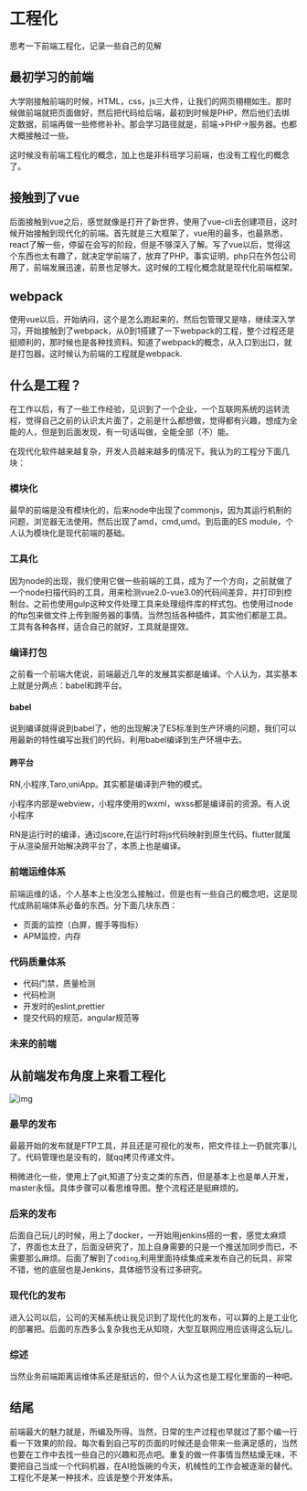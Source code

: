 # 工程化

思考一下前端工程化，记录一些自己的见解

## 最初学习的前端

大学刚接触前端的时候，HTML，css，js三大件，让我们的网页栩栩如生。那时候做前端就把页面做好，然后把代码给后端，最初到时候是PHP，然后他们去绑定数据，前端再做一些修修补补。那会学习路径就是，前端->PHP->服务器。也都大概接触过一些。

这时候没有前端工程化的概念，加上也是非科班学习前端，也没有工程化的概念了。

## 接触到了vue

后面接触到vue之后，感觉就像是打开了新世界，使用了vue-cli去创建项目，这时候开始接触到现代化的前端。首先就是三大框架了，vue用的最多，也最熟悉，react了解一些，停留在会写的阶段，但是不够深入了解。写了vue以后，觉得这个东西也太有趣了，就决定学前端了，放弃了PHP。事实证明，php只在外包公司用了，前端发展迅速，前景也足够大。这时候的工程化概念就是现代化前端框架。

## webpack

使用vue以后，开始纳闷，这个是怎么跑起来的，然后包管理又是啥，继续深入学习，开始接触到了webpack，从0到1搭建了一下webpack的工程，整个过程还是挺顺利的，那时候也是各种找资料。知道了webpack的概念，从入口到出口，就是打包器。这时候认为前端的工程就是webpack.

## 什么是工程？

在工作以后，有了一些工作经验，见识到了一个企业，一个互联网系统的运转流程，觉得自己之前的认识太片面了，之前是什么都想做，觉得都有兴趣，想成为全能的人，但是到后面发现，有一句话叫做，全能全部（不）能。

在现代化软件越来越复杂，开发人员越来越多的情况下。我认为的工程分下面几块：

### 模块化

最早的前端是没有模块化的，后来node中出现了commonjs，因为其运行机制的问题，浏览器无法使用。然后出现了amd，cmd,umd。到后面的ES module，个人认为模块化是现代前端的基础。

### 工具化

因为node的出现，我们使用它做一些前端的工具，成为了一个方向，之前就做了一个node扫描代码的工具，用来检测vue2.0-vue3.0的代码间差异，并打印到控制台。之前也使用gulp这种文件处理工具来处理组件库的样式包。也使用过node的ftp包来做文件上传到服务器的事情。当然包括各种插件，其实他们都是工具。工具有各种各样，适合自己的就好，工具就是提效。

### 编译打包

之前看一个前端大佬说，前端最近几年的发展其实都是编译。个人认为，其实基本上就是分两点：babel和跨平台。

#### babel

说到编译就得说到babel了，他的出现解决了ES标准到生产环境的问题，我们可以用最新的特性编写出我们的代码，利用babel编译到生产环境中去。

#### 跨平台

RN,小程序,Taro,uniApp。其实都是编译到产物的模式。

小程序内部是webview，小程序使用的wxml，wxss都是编译前的资源。有人说小程序

RN是运行时的编译，通过jscore,在运行时将js代码映射到原生代码。flutter就属于从渲染层开始解决跨平台了，本质上也是编译。

### 前端运维体系

前端运维的话，个人基本上也没怎么接触过，但是也有一些自己的概念吧，这是现代成熟前端体系必备的东西。分下面几块东西：

- 页面的监控（白屏，握手等指标）
- APM监控，内存

### 代码质量体系

- 代码门禁，质量检测
- 代码检测
- 开发时的eslint,prettier
- 提交代码的规范，angular规范等

### 未来的前端

## 从前端发布角度上来看工程化

![img](https://gitee.com/PENG_YUE/myImg/raw/master/uPic/uTPTd4.png)

### 最早的发布

最最开始的发布就是FTP工具，并且还是可视化的发布，把文件往上一扔就完事儿了。代码管理也是没有的，就qq拷贝传递文件。

稍微进化一些，使用上了git,知道了分支之类的东西，但是基本上也是单人开发，master永恒。具体步骤可以看思维导图。整个流程还是挺麻烦的。

### 后来的发布

后面自己玩儿的时候，用上了docker，一开始用jenkins搭的一套，感觉太麻烦了，界面也太丑了，后面没研究了，加上自身需要的只是一个推送加同步而已，不需要那么麻烦。后面了解到了`coding`,利用里面持续集成来发布自己的玩具，非常不错，他的底层也是Jenkins，具体细节没有过多研究。

### 现代化的发布

进入公司以后，公司的天梯系统让我见识到了现代化的发布，可以算的上是工业化的部署把。后面的东西多么复杂我也无从知晓，大型互联网应用应该得这么玩儿。

### 综述

当然业务前端距离运维体系还是挺远的，但个人认为这也是工程化里面的一种吧。

## 结尾

前端最大的魅力就是，所编及所得。当然，日常的生产过程也早就过了那个编一行看一下效果的阶段。每次看到自己写的页面的时候还是会带来一些满足感的，当然也要在工作中去找一些自己的兴趣和亮点吧。重复的做一件事情当然枯燥无味，不要把自己当成一个代码机器，在AI抢饭碗的今天，机械性的工作会被逐渐的替代。工程化不是某一种技术，应该是整个开发体系。
